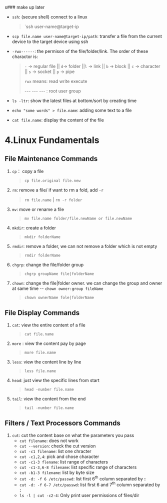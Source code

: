 s### make up later

-   `ssh`: (secure shell) connect to a linux

    > `ssh user-name@target-ip

-   `scp file.name user-name@target-ip/path`: transfer a file from the current device to the target device using ssh
-   `-rwx------`: the permison of the file/folder/link. The order of these charactor is:

    > `-` -> regular file || `d`-> folder ||`l` -> link || `b` -> block || `c` -> character || `s` -> socket || `p` -> pipe
    >
    > `rwx` means: read write execute
    >
    > --- --- --- : root user group

-   `ls -ltr`: show the latest files at bottom/sort by creating time
-   `echo "some words" > file.name`: adding some text to a file
-   `cat file.name`: display the content of the file

# 4.Linux Fundamentals

## File Maintenance Commands

1. `cp`： copy a file

    > `cp file.original file.new`

2. `rm`: remove a file/ if want to rm a fold, add `-r`
    > `rm file.name` | `rm -r folder`
3. `mv`: move or rename a file
    > `mv file.name folder/file.newName or file.newName`
4. `mkdir`: create a folder
    > `mkdir folderName`
5. `rmdir`: remove a folder, we can not remove a folder which is not empty
    > `rmdir folderName`
6. `chgrp`: change the file/folder group
    > `chgrp groupName file|folderName`
7. `chown`: change the file|folder owner. we can change the group and owner at same time -- `chown owner:group fileName`
    > `chown ownerName fole|folderName`

## File Display Commands

1. `cat`: view the entire content of a file
    > `cat file.name`
2. `more` : view the content pay by page
    > `more file.name`
3. `less`: view the content line by line
    > `less file.name`
4. `head`: just view the specific lines from start
    > `head -number file.name`
5. `tail`: view the content from the end
    > `tail -number file.name`

## Filters / Text Processors Commands

1. `cut`: cut the content base on what the parameters you pass
    - `cut filename`: does not work
    - `cut --version`: check the cut version
    - `cut -c1 filename`: list one chracter
    - `cut -c1,2,4`: pick and chose character
    - `cut -c1-3 flename`: list range of characters
    - `cut -c1-3,6-8 filename`: list specific range of characters
    - `cut -b1-3 filename`: list by byte size
    - `cut -d: -f 6 /etc/passwd`: list first 6<sup>th</sup> column separated by **:**
    - `cut -d: -f 6-7 /etc/passwd`: list first 6 and 7<sup>th</sup> column separated by **:**
    - `ls -l | cut -c2-4`: Only print user permissions of files/dir
